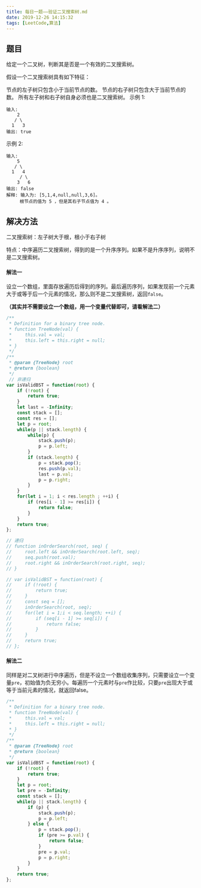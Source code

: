 ```yaml
---
title: 每日一题——验证二叉搜索树.md
date: 2019-12-26 14:15:32
tags: [LeetCode,算法]
---
```


## 题目
给定一个二叉树，判断其是否是一个有效的二叉搜索树。

假设一个二叉搜索树具有如下特征：

节点的左子树只包含小于当前节点的数。
节点的右子树只包含大于当前节点的数。
所有左子树和右子树自身必须也是二叉搜索树。
示例 1:
```
输入:
    2
   / \
  1   3
输出: true
```
示例 2:
```
输入:
    5
   / \
  1   4
     / \
    3   6
输出: false
解释: 输入为: [5,1,4,null,null,3,6]。
     根节点的值为 5 ，但是其右子节点值为 4 。
```

## 解决方法

二叉搜索树：左子树大于根，根小于右子树

特点：中序遍历二叉搜索树，得到的是一个升序序列。如果不是升序序列，说明不是二叉搜索树。

#### 解法一
设立一个数组，里面存放遍历后得到的序列。最后遍历序列，如果发现前一个元素大于或等于后一个元素的情况，那么则不是二叉搜索树，返回`false`。

**（其实并不需要设立一个数组，用一个变量代替即可，请看解法二）**

```js
/**
 * Definition for a binary tree node.
 * function TreeNode(val) {
 *     this.val = val;
 *     this.left = this.right = null;
 * }
 */
/**
 * @param {TreeNode} root
 * @return {boolean}
 */
 // 非递归
var isValidBST = function(root) {
    if (!root) {
        return true;
    }
    let last = -Infinity;
    const stack = [];
    const res = [];
    let p = root;
    while(p || stack.length) {
        while(p) {
            stack.push(p);
            p = p.left;
        }
        if (stack.length) {
            p = stack.pop();
            res.push(p.val);
            last = p.val;
            p = p.right;
        }
    }
    for(let i = 1; i < res.length ; ++i) {
        if (res[i - 1] >= res[i]) {
            return false;
        }
    }
    return true;
};

// 递归
// function inOrderSearch(root, seq) {
//     root.left && inOrderSearch(root.left, seq);
//     seq.push(root.val);
//     root.right && inOrderSearch(root.right, seq);
// }

// var isValidBST = function(root) {
//     if (!root) {
//         return true;
//     }
//     const seq = [];
//     inOrderSearch(root, seq);
//     for(let i = 1;i < seq.length; ++i) {
//         if (seq[i - 1] >= seq[i]) {
//             return false;
//         }
//     }
//     return true;
// };
```

#### 解法二

同样是对二叉树进行中序遍历，但是不设立一个数组收集序列，只需要设立一个变量`pre`，初始值为负无穷小。每遍历一个元素时与`pre`作比较，只要`pre`出现大于或等于当前元素的情况，就返回false。

```js
/**
 * Definition for a binary tree node.
 * function TreeNode(val) {
 *     this.val = val;
 *     this.left = this.right = null;
 * }
 */
/**
 * @param {TreeNode} root
 * @return {boolean}
 */
var isValidBST = function(root) {
    if (!root) {
        return true;
    }
    let p = root;
    let pre = -Infinity;
    const stack = [];
    while(p || stack.length) {
        if (p) {
            stack.push(p);
            p = p.left;
        } else {
            p = stack.pop();
            if (pre >= p.val) {
                return false;
            }
            pre = p.val;
            p = p.right;
        }
    }
    return true;
};
```